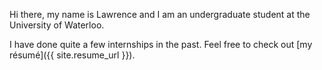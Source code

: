 Hi there, my name is Lawrence and I am an undergraduate student at the University of Waterloo.

I have done quite a few internships in the past. Feel free to check out [my résumé]({{
site.resume_url }}).
